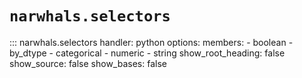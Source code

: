 # `narwhals.selectors`

::: narwhals.selectors
    handler: python
    options:
      members:
        - boolean
        - by_dtype
        - categorical
        - numeric
        - string
      show_root_heading: false
      show_source: false
      show_bases: false
